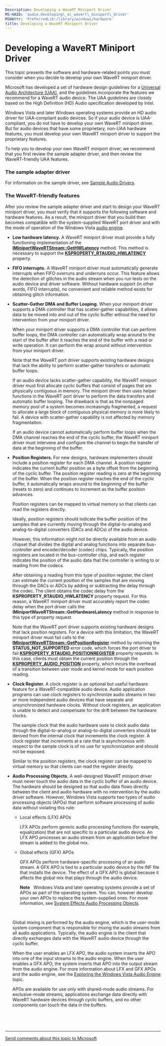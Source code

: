```yaml
---
Description: Developing a WaveRT Miniport Driver
MS-HAID: 'audio.developing\_a\_wavert\_miniport\_driver'
MSHAttr: 'PreferredLib:/library/windows/hardware'
title: Developing a WaveRT Miniport Driver
---
```


# Developing a WaveRT Miniport Driver


This topic presents the software and hardware-related points you must consider when you decide to develop your own WaveRT miniport driver.

Microsoft has developed a set of hardware design guidelines for a [Universal Audio Architecture (UAA),](http://go.microsoft.com/fwlink/p/?linkid=30850) and the guidelines incorporate the features we recommend for a WaveRT audio device. The UAA guidelines are closely based on the High Definition (HD) Audio specification developed by Intel.

Windows Vista and later Windows operating systems provide an HD audio driver for UAA-compliant audio devices. So if your audio device is UAA-compliant, you do not have to develop your own WaveRT miniport driver. But for audio devices that have some proprietary, non-UAA hardware features, you must develop your own WaveRT miniport driver to support the proprietary features.

To help you to develop your own WaveRT miniport driver, we recommend that you first review the sample adapter driver, and then review the WaveRT-friendly UAA features.

### <span id="the_sample_adapter_driver"></span><span id="THE_SAMPLE_ADAPTER_DRIVER"></span>The sample adapter driver

For information on the sample driver, see [Sample Audio Drivers](sample-audio-drivers.md).

### <span id="the_wavert_friendly_features"></span><span id="THE_WAVERT_FRIENDLY_FEATURES"></span>The WaveRT-friendly features

After you review the sample adapter driver and start to design your WaveRT miniport driver, you must verify that it supports the following software and hardware features. As a result, the miniport driver that you build then becomes compatible with the system-supplied WaveRT port driver and with the mode of operation of the Windows Vista [audio engine](exploring-the-windows-vista-audio-engine.md).

-   **Low hardware latency.** A WaveRT miniport driver must provide a fully functioning implementation of the [**IMiniportWaveRTStream::GetHWLatency**](audio.iminiportwavertstream_gethwlatency) method. This method is necessary to support the [**KSPROPERTY\_RTAUDIO\_HWLATENCY**](audio.ksproperty_rtaudio_hwlatency) property.

-   **FIFO interrupts.** A WaveRT miniport driver must automatically generate interrupts when FIFO overruns and underruns occur. This feature allows the detection of glitches in the audio stream when you run tests on the audio device and driver software. Without hardware support (in other words, FIFO interrupts), no convenient and reliable method exists for obtaining glitch information.

-   **Scatter-Gather DMA and Buffer Looping.** When your miniport driver supports a DMA controller that has scatter-gather capabilities, it allows data to be moved into and out of the cyclic buffer without the need for intervention from your miniport driver.

    When your miniport driver supports a DMA controller that can perform buffer loops, the DMA controller can automatically wrap around to the start of the buffer after it reaches the end of the buffer with a read or write operation. It can perform the wrap around without intervention from your miniport driver.

    Note that the WaveRT port driver supports existing hardware designs that lack the ability to perform scatter-gather transfers or automatic buffer loops.

    If an audio device lacks scatter-gather capability, the WaveRT miniport driver must first allocate cyclic buffers that consist of pages that are physically contiguous in memory. The miniport driver then uses helper functions in the WaveRT port driver to perform the data transfers and automatic buffer looping. The drawback is that as the nonpaged memory pool of a system becomes increasingly fragmented, a request to allocate a large block of contiguous physical memory is more likely to fail. A device with scatter-gather capability is not affected by memory fragmentation.

    If an audio device cannot automatically perform buffer loops when the DMA channel reaches the end of the cyclic buffer, the WaveRT miniport driver must intervene and configure the channel to begin the transfer of data at the beginning of the buffer.

-   **Position Registers.** For new designs, hardware implementers should include a position register for each DMA channel. A position register indicates the current buffer position as a byte offset from the beginning of the cyclic buffer. The position register reading is zero at the beginning of the buffer. When the position register reaches the end of the cyclic buffer, it automatically wraps around to the beginning of the buffer (resets to zero) and continues to increment as the buffer position advances.

    Position registers can be mapped to virtual memory so that clients can read the registers directly.

    Ideally, position registers should indicate the buffer position of the samples that are currently moving through the digital-to-analog and analog-to-digital converters (DACs and ADCs) of the audio device.

    However, this information might not be directly available from an audio chipset that divides the digital and analog functions into separate bus-controller and encoder/decoder (codec) chips. Typically, the position registers are located in the bus-controller chip, and each register indicates the position of the audio data that the controller is writing to or reading from the codecs.

    After obtaining a reading from this type of position register, the client can estimate the current position of the samples that are moving through the DACs or ADCs by adding or subtracting the delay through the codec. The client obtains the codec delay from the **KSPROPERTY\_RTAUDIO\_HWLATENCY** property request. For this reason, a WaveRT miniport driver must accurately report the codec delay when the port driver calls the **IMiniportWaveRTStream::GetHardwareLatency** method in response to this type of property request.

    Note that the WaveRT port driver supports existing hardware designs that lack position registers. For a device with this limitation, the WaveRT miniport driver must fail calls to the [**IMiniportWaveRTStream::GetPositionRegister**](audio.iminiportwavertstream_getpositionregister) method by returning the **STATUS\_NOT\_SUPPORTED** error code, which forces the port driver to fail [**KSPROPERTY\_RTAUDIO\_POSITIONREGISTER**](audio.ksproperty_rtaudio_positionregister) property requests. In this case, clients must obtain the current position through the [**KSPROPERTY\_AUDIO\_POSITION**](audio.ksproperty_audio_position) property, which incurs the overhead of a transition between user mode and kernel mode for each position reading.

-   **Clock Register.** A clock register is an optional but useful hardware feature for a WaveRT-compatible audio device. Audio application programs can use clock registers to synchronize audio streams in two or more independent audio devices that have separate and unsynchronized hardware clocks. Without clock registers, an application is unable to detect and compensate for the drift between the hardware clocks.

    The sample clock that the audio hardware uses to clock audio data through the digital-to-analog or analog-to-digital converters should be derived from the internal clock that increments the clock register. A clock register that increments at a rate that is asynchronous with respect to the sample clock is of no use for synchronization and should not be exposed.

    Similar to the position registers, the clock register can be mapped to virtual memory so that clients can read the register directly.

-   **Audio Processing Objects.** A well-designed WaveRT miniport driver must never touch the audio data in the cyclic buffer of an audio device. The hardware should be designed so that audio data flows directly between the client and audio hardware with no intervention by the audio driver software. However, Windows Vista supports two types of audio processing objects (APOs) that perform software processing of audio data without violating this rule:

    -   Local effects (LFX) APOs

        LFX APOs perform generic audio processing functions (for example, equalization) that are not specific to a particular audio device. An LFX APO processes an audio stream from an application before the stream is added to the global mix.

    -   Global effects (GFX) APOs

        GFX APOs perform hardware-specific processing of an audio stream. A GFX APO is tied to a particular audio device by the INF file that installs the device. The effect of a GFX APO is global because it affects the global mix that plays through the audio device.

        **Note**   Windows Vista and later operating systems provide a set of APOs as part of the operating system. You can, however develop your own APOs to replace the system-supplied ones. For more information, see [System Effects Audio Processing Objects](system-effects-audio-processing-objects.md).

         

    Global mixing is performed by the audio engine, which is the user-mode system component that is responsible for mixing the audio streams from all audio applications. Typically, the audio engine is the client that directly exchanges data with the WaveRT audio device through the cyclic buffer.

    When the user enables an LFX APO, the audio system inserts the APO into one of the input streams to the audio engine. When the user enables a GFX APO, the system inserts that APO into the output stream from the audio engine. For more information about LFX and GFX APOs and the audio engine, see the [Exploring the Windows Vista Audio Engine](exploring-the-windows-vista-audio-engine.md) topic.

    APOs are available for use only with shared-mode audio streams. For exclusive-mode streams, applications exchange data directly with WaveRT hardware devices through cyclic buffers, and no other components can touch the data in the buffers.

 

 


--------------------
[Send comments about this topic to Microsoft](mailto:wsddocfb@microsoft.com?subject=Documentation%20feedback%20[audio\audio]:%20Developing%20a%20WaveRT%20Miniport%20Driver%20%20RELEASE:%20%287/14/2016%29&body=%0A%0APRIVACY%20STATEMENT%0A%0AWe%20use%20your%20feedback%20to%20improve%20the%20documentation.%20We%20don't%20use%20your%20email%20address%20for%20any%20other%20purpose,%20and%20we'll%20remove%20your%20email%20address%20from%20our%20system%20after%20the%20issue%20that%20you're%20reporting%20is%20fixed.%20While%20we're%20working%20to%20fix%20this%20issue,%20we%20might%20send%20you%20an%20email%20message%20to%20ask%20for%20more%20info.%20Later,%20we%20might%20also%20send%20you%20an%20email%20message%20to%20let%20you%20know%20that%20we've%20addressed%20your%20feedback.%0A%0AFor%20more%20info%20about%20Microsoft's%20privacy%20policy,%20see%20http://privacy.microsoft.com/en-us/default.aspx. "Send comments about this topic to Microsoft")


